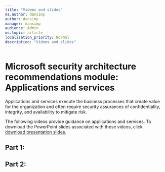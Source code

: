 ```yaml
---
title: "Videos and slides"
ms.author: dansimp
author: dansimp
manager: dansimp
audience: Admin
ms.topic: article
localization_priority: Normal
description: "Videos and slides"
---
```


# Microsoft security architecture recommendations module: Applications and services
Applications and services execute the business processes that create value for the organization and often require security assurances of confidentiality, integrity, and availability to mitigate risk.

The following videos provide guidance on applications and services. To download the PowerPoint slides associated with these videos, click [download presentation slides](https://docs.microsoft.com/microsoft-365/downloads/security-compass-presentation.pptx).

## Part 1:

## Part 2:



